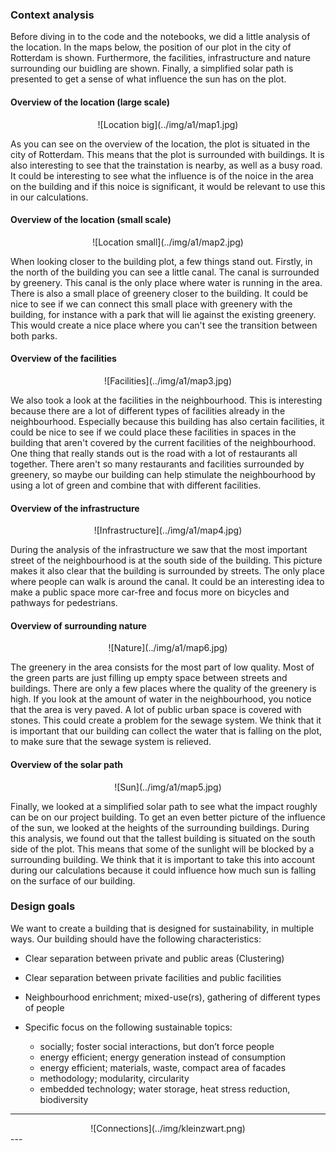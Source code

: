 ### Context analysis
Before diving in to the code and the notebooks, we did a little analysis of the location. In the maps below, the position of our plot in the city of Rotterdam is shown. Furthermore, the facilities, infrastructure and nature surrounding our buidling are shown. Finally, a simplified solar path is presented to get a sense of what influence the sun has on the plot.

#### Overview of the location (large scale)
<center>
    ![Location big](../img/a1/map1.jpg)
</center>

As you can see on the overview of the location, the plot is situated in the city of Rotterdam. This means that the plot is surrounded with buildings. It is also interesting to see that the trainstation is nearby, as well as a busy road. It could be interesting to see what the influence is of the noice in the area on the building and if this noice is significant, it would be relevant to use this in our calculations. 

#### Overview of the location (small scale)
<center>
    ![Location small](../img/a1/map2.jpg)
</center>

When looking closer to the building plot, a few things stand out. Firstly, in the north of the building you can see a little canal. The canal is surrounded by greenery. This canal is the only place where water is running in the area. There is also a small place of greenery closer to the building. It could be nice to see if we can connect this small place with greenery with the building, for instance with a park that will lie against the existing greenery. This would create a nice place where you can't see the transition between both parks.      

#### Overview of the facilities
<center>
    ![Facilities](../img/a1/map3.jpg)
</center>

We also took a look at the facilities in the neighbourhood. This is interesting because there are a lot of different types of facilities already in the neighbourhood. Especially because this building has also certain facilities, it could be nice to see if we could place these facilities in spaces in the building that aren't covered by the current facilities of the neighbourhood. One thing that really stands out is the road with a lot of restaurants all together. There aren't so many restaurants and facilities surrounded by greenery, so maybe our building can help stimulate the neighbourhood by using a lot of green and combine that with different facilities. 

#### Overview of the infrastructure
<center>
    ![Infrastructure](../img/a1/map4.jpg)
</center>

During the analysis of the infrastructure we saw that the most important street of the neighbourhood is at the south side of the building. This picture makes it also clear that the building is surrounded by streets. The only place where people can walk is around the canal. It could be an interesting idea to make a public space more car-free and focus more on bicycles and pathways for pedestrians. 

#### Overview of surrounding nature
<center>
    ![Nature](../img/a1/map6.jpg)
</center>

The greenery in the area consists for the most part of low quality. Most of the green parts are just filling up empty space between streets and buildings. There are only a few places where the quality of the greenery is high. If you look at the amount of water in the neighbourhood, you notice that the area is very paved. A lot of public urban space is covered with stones. This could create a problem for the sewage system. We think that it is important that our building can collect the water that is falling on the plot, to make sure that the sewage system is relieved.  

#### Overview of the solar path
<center>
    ![Sun](../img/a1/map5.jpg)
</center>

Finally, we looked at a simplified solar path to see what the impact roughly can be on our project building. To get an even better picture of the influence of the sun, we looked at the heights of the surrounding buildings. During this analysis, we found out that the tallest building is situated on the south side of the plot. This means that some of the sunlight will be blocked by a surrounding building. We think that it is important to take this into account during our calculations because it could influence how much sun is falling on the surface of our building.  

### Design goals
We want to create a building that is designed for sustainability, in multiple ways. Our building should have the following characteristics:

+ Clear separation between private and public areas (Clustering)

+ Clear separation between private facilities and public facilities

+ Neighbourhood enrichment; mixed-use(rs), gathering of different types of people

+ Specific focus on the following sustainable topics:

    + socially; foster social interactions, but don’t force people
    + energy efficient; energy generation instead of consumption
    + energy efficient; materials, waste, compact area of facades
    + methodology; modularity, circularity 
    + embedded technology; water storage, heat stress reduction, biodiversity

---
<center>
   ![Connections](../img/kleinzwart.png)
</center>
---